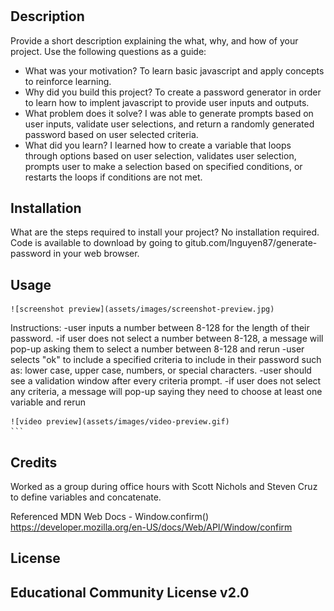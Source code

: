 # <generate-password>
## Description
Provide a short description explaining the what, why, and how of your project. Use the following questions as a guide:
- What was your motivation? To learn basic javascript and apply concepts to reinforce learning. 
- Why did you build this project? To create a password generator in order to learn how to implent javascript to provide user inputs and outputs. 
- What problem does it solve? I was able to generate prompts based on user inputs, validate user selections, and return a randomly generated password based on user selected criteria. 
- What did you learn? I learned how to create a variable that loops through options based on user selection, validates user selection, prompts user to make a selection based on specified conditions, or restarts the loops if conditions are not met. 

## Installation
What are the steps required to install your project? No installation required. Code is available to download by going to gitub.com/lnguyen87/generate-password in your web browser. 
## Usage
    ![screenshot preview](assets/images/screenshot-preview.jpg)

Instructions:
    -user inputs a number between 8-128 for the length of their password.
        -if user does not select a number between 8-128, a message will pop-up asking them to select a number between 8-128 and rerun
    -user selects "ok" to include a specified criteria to include in their password such as: lower case, upper case, numbers, or special characters.
    -user should see a validation window after every criteria prompt.
        -if user does not select any criteria, a message will pop-up saying they need to choose at least one variable and rerun


    ![video preview](assets/images/video-preview.gif)
    ```
## Credits
Worked as a group during office hours with Scott Nichols and Steven Cruz to define variables and concatenate.

Referenced MDN Web Docs - Window.confirm() https://developer.mozilla.org/en-US/docs/Web/API/Window/confirm

## License
Educational Community License v2.0
---
